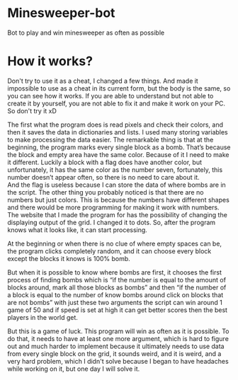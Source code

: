 # Minesweeper-bot

Bot to play and win minesweeper as often as possible

# How it works? 
Don't try to use it as a cheat, I changed a few things. And made it impossible to use as a cheat in its current form, but the body is the same, so you can see how it works. If you are able to understand but not able to create it by yourself, you are not able to fix it and make it work on your PC. So don't try it xD

The first what the program does is read pixels and check their colors, and then it saves the data in dictionaries and lists. I used many storing variables to make processing the data easier. The remarkable thing is that at the beginning, the program marks every single block as a bomb. That’s because the block and empty area have the same color. Because of it I need to make it different. Luckily a block with a flag does have another color, but unfortunately, it has the same color as the number seven, fortunately, this number doesn’t appear often, so there is no need to care about it.  
And the flag is useless because I can store the data of where bombs are in the script. 
The other thing you probably noticed is that there are no numbers but just colors. This is because the numbers have different shapes and there would be more programming for making it work with numbers. The website that I made the program for has the possibility of changing the displaying output of the grid. I changed it to dots. 
So, after the program knows what it looks like, it can start processing. 

At the beginning or when there is no clue of where empty spaces can be, the program clicks completely random, and it can choose every block except the blocks it knows is 100% bomb. 

But when it is possible to know where bombs are first, it chooses the first process of finding bombs which is “if the number is equal to the amount of blocks around, mark all those blocks as bombs” and then “if the number of a block is equal to the number of know bombs around click on blocks that are not bombs” with just these two arguments the script can win around 1 game of 50 and if speed is set at high it can get better scores then the best players in the world get.

But this is a game of luck. This program will win as often as it is possible. To do that, it needs to have at least one more argument, which is hard to figure out and much harder to implement because it ultimately needs to use data from every single block on the grid, it sounds weird, and it is weird, and a very hard problem, which I didn't solve because I began to have headaches while working on it, but one day I will solve it.

